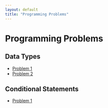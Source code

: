 ```yaml
---
layout: default
title: "Programming Problems"
---
```


# Programming Problems

## Data Types
- [Problem 1](problems/problem1.md)
- [Problem 2](problems/problem2.md)

## Conditional Statements
- [Problem 1](problems/conditional1.md)

